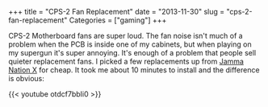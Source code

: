 +++
title = "CPS-2 Fan Replacement"
date = "2013-11-30"
slug = "cps-2-fan-replacement"
Categories = ["gaming"]
+++

CPS-2 Motherboard fans are super loud.  The fan noise isn't much of a problem when the PCB is inside
one of my cabinets, but when playing on my supergun it's super annoying.  It's enough of a problem
that people sell quieter replacement fans.  I picked a few replacements up from 
[Jamma Nation X](http://www.jamma-nation-x.com/jammax/store.html) for cheap.  It took me about 10 minutes to
install and the difference is obvious:

{{< youtube otdcf7bbIi0  >}}
